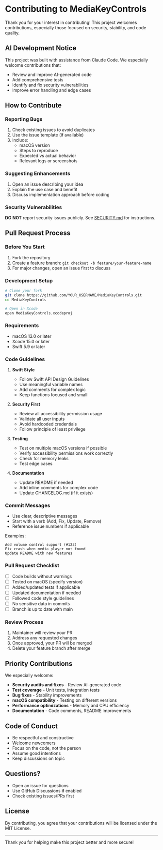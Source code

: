 # Contributing to MediaKeyControls

Thank you for your interest in contributing! This project welcomes contributions, especially those focused on security, stability, and code quality.

## AI Development Notice

This project was built with assistance from Claude Code. We especially welcome contributions that:
- Review and improve AI-generated code
- Add comprehensive tests
- Identify and fix security vulnerabilities
- Improve error handling and edge cases

## How to Contribute

### Reporting Bugs

1. Check existing issues to avoid duplicates
2. Use the issue template (if available)
3. Include:
   - macOS version
   - Steps to reproduce
   - Expected vs actual behavior
   - Relevant logs or screenshots

### Suggesting Enhancements

1. Open an issue describing your idea
2. Explain the use case and benefit
3. Discuss implementation approach before coding

### Security Vulnerabilities

**DO NOT** report security issues publicly. See [SECURITY.md](SECURITY.md) for instructions.

## Pull Request Process

### Before You Start

1. Fork the repository
2. Create a feature branch: `git checkout -b feature/your-feature-name`
3. For major changes, open an issue first to discuss

### Development Setup

```bash
# Clone your fork
git clone https://github.com/YOUR_USERNAME/MediaKeyControls.git
cd MediaKeyControls

# Open in Xcode
open MediaKeyControls.xcodeproj
```

### Requirements

- macOS 13.0 or later
- Xcode 15.0 or later
- Swift 5.9 or later

### Code Guidelines

1. **Swift Style**
   - Follow Swift API Design Guidelines
   - Use meaningful variable names
   - Add comments for complex logic
   - Keep functions focused and small

2. **Security First**
   - Review all accessibility permission usage
   - Validate all user inputs
   - Avoid hardcoded credentials
   - Follow principle of least privilege

3. **Testing**
   - Test on multiple macOS versions if possible
   - Verify accessibility permissions work correctly
   - Check for memory leaks
   - Test edge cases

4. **Documentation**
   - Update README if needed
   - Add inline comments for complex code
   - Update CHANGELOG.md (if it exists)

### Commit Messages

- Use clear, descriptive messages
- Start with a verb (Add, Fix, Update, Remove)
- Reference issue numbers if applicable

Examples:
```
Add volume control support (#123)
Fix crash when media player not found
Update README with new features
```

### Pull Request Checklist

- [ ] Code builds without warnings
- [ ] Tested on macOS (specify version)
- [ ] Added/updated tests if applicable
- [ ] Updated documentation if needed
- [ ] Followed code style guidelines
- [ ] No sensitive data in commits
- [ ] Branch is up to date with main

### Review Process

1. Maintainer will review your PR
2. Address any requested changes
3. Once approved, your PR will be merged
4. Delete your feature branch after merge

## Priority Contributions

We especially welcome:

- **Security audits and fixes** - Review AI-generated code
- **Test coverage** - Unit tests, integration tests
- **Bug fixes** - Stability improvements
- **macOS compatibility** - Testing on different versions
- **Performance optimizations** - Memory and CPU efficiency
- **Documentation** - Code comments, README improvements

## Code of Conduct

- Be respectful and constructive
- Welcome newcomers
- Focus on the code, not the person
- Assume good intentions
- Keep discussions on topic

## Questions?

- Open an issue for questions
- Use GitHub Discussions if enabled
- Check existing issues/PRs first

## License

By contributing, you agree that your contributions will be licensed under the MIT License.

---

Thank you for helping make this project better and more secure!
